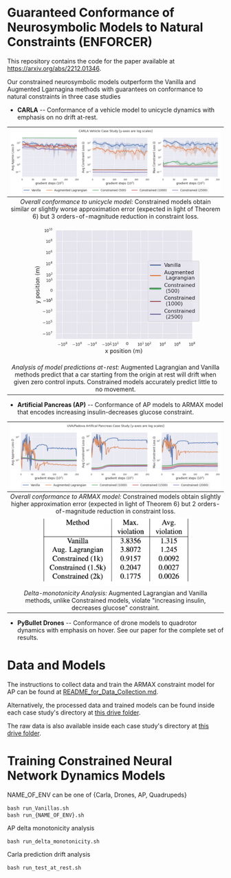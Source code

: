# Guaranteed Conformance of Neurosymbolic Models to Natural Constraints (ENFORCER)
This repository contains the code for the paper available at https://arxiv.org/abs/2212.01346.

Our constrained neurosymbolic models outperform the Vanilla and Augmented Lgarnagina methods with guarantees on conformance to natural constraints in three case studies
* **CARLA** -- Conformance of a vehicle model to unicycle dynamics with emphasis on no drift at-rest.

| <img src="content/CARLA_Plots.png" width="600"> | 
|:--:| 
| *Overall conformance to unicycle model:* Constrained models obtain similar or slightly worse approximation error (expected in light of Theorem 6) but 3 orders-of-magnitude reduction in constraint loss. |
| <img src="content/predictions_at_rest_0_seed_20timesteps.gif" width="400"> | 
| *Analysis of model predictions at-rest:* Augmented Lagrangian and Vanilla methods predict that a car starting from the origin at rest will drift when given zero control inputs. Constrained models accurately predict little to no movement. |

* **Artificial Pancreas (AP)** -- Conformance of AP models to ARMAX model that encodes increasing insulin-decreases glucose constraint.

| <img src="content/AP_Plots.png" width="600"> | 
|:--:| 
| *Overall conformance to ARMAX model:* Constrained models obtain slightly higher approximation error (expected in light of Theorem 6) but 2 orders-of-magnitude reduction in constraint loss. |
| <img src="content/AP_table.png" width="350"> | 
| *Delta-monotonicity Analysis:* Augmented Lagrangian and Vanilla methods, unlike Constrained models, violate "increasing insulin, decreases glucose" constraint. |

* **PyBullet Drones** -- Conformance of drone models to quadrotor dynamics with emphasis on hover.
See our paper for the complete set of results.

# Data and Models
The instructions to collect data and train the ARMAX constraint model for AP can be found at [README_for_Data_Collection.md](README_for_Data_Collection.md).

Alternatively, the processed data and trained models can be found inside each case study's directory at [this drive folder](https://drive.google.com/drive/folders/1L-aX46Xpkj7-1dps8lGuwRSAbENTX3lD?usp=sharing).

The raw data is also available inside each case study's directory at [this drive folder](https://drive.google.com/drive/folders/1mBGhZE1qdIXdwtYmAOgHUMsdHiW0YbxP?usp=sharing).

# Training Constrained Neural Network Dynamics Models
NAME_OF_ENV can be one of {Carla, Drones, AP, Quadrupeds}
```
bash run_Vanillas.sh
bash run_{NAME_OF_ENV}.sh
```

AP delta monotonicity analysis
```
bash run_delta_monotonicity.sh
```

Carla prediction drift analysis
```
bash run_test_at_rest.sh
```
